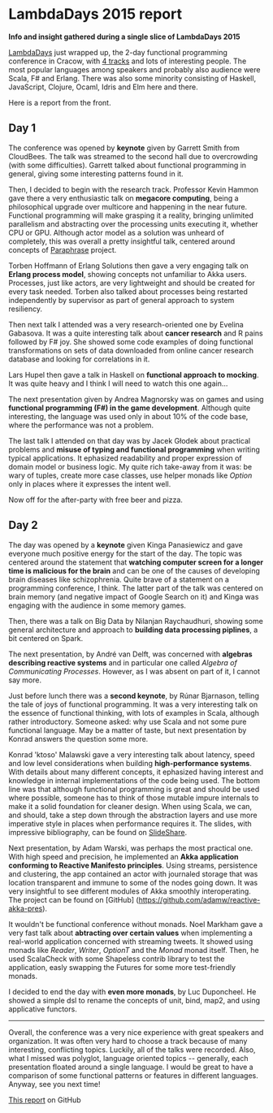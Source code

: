 LambdaDays 2015 report
=========
**Info and insight gathered during a single slice of LambdaDays 2015**

[LambdaDays](http://www.lambdadays.org) just wrapped up, the 2-day functional programming conference in Cracow, with [4 tracks](http://www.lambdadays.org/#programme) and lots of interesting people.
The most popular languages among speakers and probably also audience were Scala, F# and Erlang. There was also some minority consisting of Haskell, JavaScript, Clojure, Ocaml, Idris and Elm here and there.

Here is a report from the front. 

## Day 1

The conference was opened by **keynote** given by Garrett Smith from CloudBees. The talk was streamed to the second hall due to overcrowding (with some difficulties). Garrett talked about functional programming in general, giving some interesting patterns found in it.

Then, I decided to begin with the research track. Professor Kevin Hammon gave there a very enthusiastic talk on **megacore computing**, being a philosophical upgrade over multicore and happening in the near future. Functional programming will make grasping it a reality, bringing unlimited parallelism and abstracting over the processing units executing it, whether CPU or GPU. Although actor model as a solution was unheard of completely, this was overall a pretty insightful talk, centered around concepts of [Paraphrase](http://www.paraphrase-ict.eu) project.

Torben Hoffmann of Erlang Solutions then gave a very engaging talk on **Erlang process model**, showing concepts not unfamiliar to Akka users. Processes, just like actors, are very lightweight and should be created for every task needed. Torben also  talked about processes being restarted independently by supervisor as part of general approach to system resiliency.

Then next talk I attended was a very research-oriented one by Evelina Gabasova. It was a quite interesting talk about
**cancer research** and R pains followed by F# joy. She showed some code examples of doing functional transformations on sets of data downloaded from online cancer research database and looking for correlations in it.

Lars Hupel then gave a talk in Haskell on **functional approach to mocking**. It was quite heavy and I think I will need to watch this one again...

The next presentation given by Andrea Magnorsky was on games and using **functional programming (F#) in the game development**. Although quite interesting, the language was used only in about 10% of the code base, where the performance was not a problem.

The last talk I attended on that day was by Jacek Głodek about practical problems and **misuse of typing and functional programming** when writing typical applications. It ephasized readability and proper expression of domain model or business logic. My quite rich take-away from it was: be wary of tuples, create more case classes, use helper monads like _Option_ only in places where it expresses the intent well.

Now off for the after-party with free beer and pizza.

## Day 2

The day was opened by a **keynote** given Kinga Panasiewicz and gave everyone much positive energy for the start of the day. The topic was centered around the statement that **watching computer screen for a longer time is malicious for the brain** and can be one of the causes of developing brain diseases like schizophrenia. Quite brave of a statement on a programming conference, I think. The latter part of the talk was centered on brain memory (and negative impact of Google Search on it) and Kinga was engaging with the audience in some memory games.

Then, there was a talk on Big Data by Nilanjan Raychaudhuri, showing some general architecture and approach to **building data processing piplines**, a bit centered on Spark.

The next presentation, by André van Delft, was concerned with **algebras describing reactive systems** and in particular one called _Algebra of Communicating Processes_. However, as I was absent on part of it, I cannot say more.

Just before lunch there was a **second keynote**, by Rúnar Bjarnason, telling the tale of joys of functional programming. It was a very interesting talk on the essence of functional thinking, with lots of examples in Scala, although rather introductory. Someone asked: why use Scala and not some pure functional language. May be a matter of taste, but next presentation by Konrad answers the question some more. 

Konrad 'ktoso' Malawski gave a very interesting talk about latency, speed and low level considerations when building **high-performance systems**. With details about many different concepts, it ephasized having interest and knowledge in internal implementations of the code being used. The bottom line was that although functional programming is great and should be used where possible, someone has to think of those mutable impure internals to make it a solid foundation for cleaner design. When using Scala, we can, and should, take a step down through the abstraction layers and use more imperative style in places when performance requires it. The slides, with impressive bibliography, can be found on [SlideShare](http://www.slideshare.net/ktoso/need-for-async-hot-pursuit-for-scalable-internetscale-applications).

Next presentation, by Adam Warski, was perhaps the most practical one. With high speed and precision, he implemented an **Akka application conforming to Reactive Manifesto principles**. Using streams, persistence and clustering, the app contained an actor with journaled storage that was location transparent and immune to some of the nodes going down. It was very insightful to see different modules of Akka smoothly interoperating. The project can be found on [GitHub] (https://github.com/adamw/reactive-akka-pres).

It wouldn't be functional conference without monads. Noel	Markham gave a very fast talk about **abtracting over certain values** when implementing a real-world application concerned with streaming tweets. It showed using monads like _Reader_, _Writer_, _OptionT_ and the _Monad_ monad itself. Then, he used ScalaCheck with some Shapeless contrib library to test the application, easly swapping the Futures for some more test-friendly monads.

I decided to end the day with **even more monads**, by Luc Duponcheel. He showed a simple dsl to rename the concepts of unit, bind, map2, and using applicative functors. 

---------------

Overall, the conference was a very nice experience with great speakers and organization. It was often very hard to choose a track because of many interesting, conflicting topics. Luckily, all of the talks were recorded.
Also, what I missed was polyglot, language oriented topics -- generally, each presentation floated around a single language. I would be great to have a comparison of some functional patterns or features in different languages. 
Anyway, see you next time! 

[This report](https://github.com/PiotrTrzpil/lambda-days-2015) on GitHub
